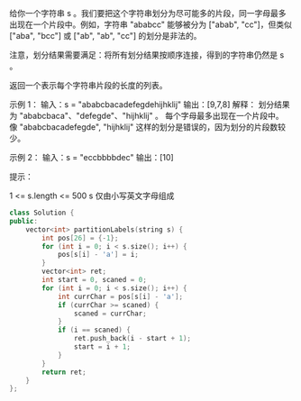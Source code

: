 

给你一个字符串 s 。我们要把这个字符串划分为尽可能多的片段，同一字母最多出现在一个片段中。例如，字符串 "ababcc" 能够被分为 ["abab", "cc"]，但类似 ["aba", "bcc"] 或 ["ab", "ab", "cc"] 的划分是非法的。

注意，划分结果需要满足：将所有划分结果按顺序连接，得到的字符串仍然是 s 。

返回一个表示每个字符串片段的长度的列表。

 

示例 1：
输入：s = "ababcbacadefegdehijhklij"
输出：[9,7,8]
解释：
划分结果为 "ababcbaca"、"defegde"、"hijhklij" 。
每个字母最多出现在一个片段中。
像 "ababcbacadefegde", "hijhklij" 这样的划分是错误的，因为划分的片段数较少。 

示例 2：
输入：s = "eccbbbbdec"
输出：[10]
 

提示：

1 <= s.length <= 500
s 仅由小写英文字母组成


```cpp
class Solution {
public:
    vector<int> partitionLabels(string s) {
        int pos[26] = {-1};
        for (int i = 0; i < s.size(); i++) {
            pos[s[i] - 'a'] = i;
        }
        vector<int> ret;
        int start = 0, scaned = 0;
        for (int i = 0; i < s.size(); i++) {
            int currChar = pos[s[i] - 'a'];
            if (currChar >= scaned) {
                scaned = currChar;
            }
            if (i == scaned) {
                ret.push_back(i - start + 1);
                start = i + 1;
            }
        }
        return ret;
    }
};
```
